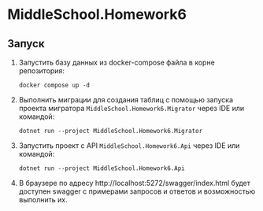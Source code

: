 # MiddleSchool.Homework6

## Запуск

1. Запустить базу данных из docker-compose файла в корне репозитория:
   ```shell
   docker compose up -d
   ```
2. Выполнить миграции для создания таблиц с помощью запуска проекта мигратора `MiddleSchool.Homework6.Migrator` через IDE или командой:
   ```shell
   dotnet run --project MiddleSchool.Homework6.Migrator
   ```
3. Запустить проект с API `MiddleSchool.Homework6.Api` через IDE или командой:
   ```shell
   dotnet run --project MiddleSchool.Homework6.Api
   ```
4. В браузере по адресу http://localhost:5272/swagger/index.html будет доступен swagger с примерами запросов и ответов и возможностью выполнить их.